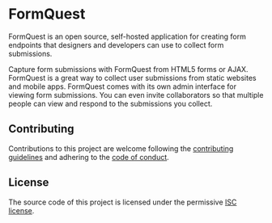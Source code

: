 # FormQuest

FormQuest is an open source, self-hosted application for creating form endpoints
that designers and developers can use to collect form submissions.

Capture form submissions with FormQuest from HTML5 forms or AJAX. FormQuest is
a great way to collect user submissions from static websites and mobile apps.
FormQuest comes with its own admin interface for viewing form submissions. You
can even invite collaborators so that multiple people can view and respond to
the submissions you collect.

## Contributing

Contributions to this project are welcome following the
[contributing guidelines](CONTRIBUTING.md) and adhering to the
[code of conduct](CODE_OF_CONDUCT.md).

## License

The source code of this project is licensed under the permissive
[ISC license](LICENSE.md).
